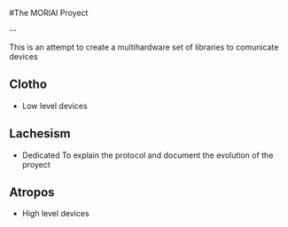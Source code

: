 #The MORIAI Proyect

--


This is an attempt to create a multihardware set of libraries to comunicate devices 

## Clotho
- Low level devices

## Lachesism
- Dedicated To explain the protocol and document the evolution of the proyect

## Atropos
- High level devices 
